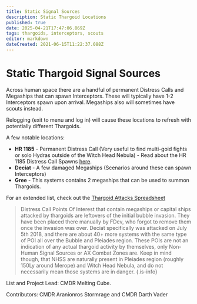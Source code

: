 ```yaml
---
title: Static Signal Sources
description: Static Thargoid Locations
published: true
date: 2025-04-21T17:47:06.869Z
tags: thargoids, interceptors, scouts
editor: markdown
dateCreated: 2021-06-15T11:22:37.088Z
---
```


# Static Thargoid Signal Sources
Across human space there are a handful of permanent Distress Calls and Megaships that can spawn Interceptors. These will typically have 1-2 Interceptors spawn upon arrival. Megaships also will sometimes have scouts instead.

Relogging (exit to menu and log in) will cause these locations to refresh with potentially different Thargoids.

A few notable locations:

- **HR 1185** - Permanent Distress Call (Very useful to find multi-goid fights or solo Hydras outside of the Witch Head Nebula) - Read about the HR 1185 Distress Call Spawns [here](https://wiki.antixenoinitiative.com/en/distress-call-analysis).
- **Deciat** - A few damaged Megaships (Scenarios around these can spawn Interceptors)
- **Gree** - This systems contains 2 megaships that can be used to summon Thargoids.

For an extended list, check out the [Thargoid Attacks Spreadsheet](https://docs.google.com/spreadsheets/d/1hnJTNAwAu0fY9Asu8SgXsfpjyTFxRhW_4oPCJS5Ydv4/edit#gid=0)



> Distress Call Points Of Interest that contain megaships or capital ships attacked by thargoids are leftovers of the initial bubble invasion. They have been placed there manually by FDev, who forgot to remove them once the invasion was over. Deciat specifically was attacked on July 5th 2018, and there are about 40+ more systems with the same type of POI all over the Bubble and Pleiades region. 
These POIs are not an indication of any actual thargoid activity by themselves, only Non-Human Signal Sources or AX Combat Zones are. Keep in mind though, that NHSS are naturally present in Pleiades region (roughly 150Ly around Merope) and Witch Head Nebula, and do not necessarily mean those systems are in danger.
{.is-info}


List and Project Lead: CMDR Melting Cube.

Contributors: CMDR Aranionros Stormrage and CMDR Darth Vader